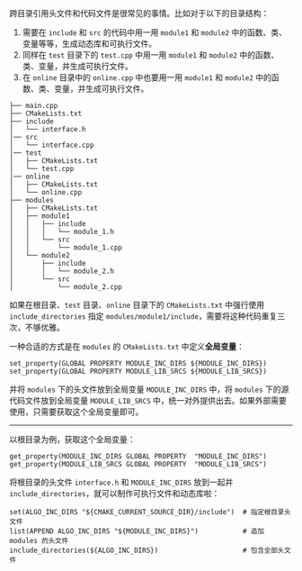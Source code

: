 跨目录引用头文件和代码文件是很常见的事情。比如对于以下的目录结构：

1. 需要在 `include` 和 `src` 的代码中用一用 `module1` 和 `module2` 中的函数、类、变量等等，生成动态库和可执行文件。
2. 同样在 `test` 目录下的 `test.cpp` 中用一用 `module1` 和 `module2` 中的函数、类、变量，并生成可执行文件。
3. 在 `online` 目录中的 `online.cpp` 中也要用一用 `module1` 和 `module2` 中的函数、类、变量，并生成可执行文件。

```
├── main.cpp
├── CMakeLists.txt
├── include
│   └── interface.h
│── src
│   └── interface.cpp
│── test
│   ├── CMakeLists.txt
│   └── test.cpp
│── online
│   ├── CMakeLists.txt
│   └── online.cpp
├── modules
│   ├── CMakeLists.txt
│   ├── module1
│   │   ├── include
│   │   │   └── module_1.h
│   │   └── src
│   │       └── module_1.cpp
│   └── module2
│       ├── include
│       │   └── module_2.h
│       └── src
│           └── module_2.cpp
```

如果在根目录、`test` 目录、`online` 目录下的 `CMakeLists.txt` 中强行使用 `include_directories` 指定 `modules/module1/include`，需要将这种代码重复三次，不够优雅。

一种合适的方式是在 `modules` 的 `CMakeLists.txt` 中定义**全局变量**：

```
set_property(GLOBAL PROPERTY MODULE_INC_DIRS ${MODULE_INC_DIRS})
set_property(GLOBAL PROPERTY MODULE_LIB_SRCS ${MODULE_LIB_SRCS})
```

并将 `modules` 下的头文件放到全局变量 `MODULE_INC_DIRS` 中，将 `modules` 下的源代码文件放到全局变量 `MODULE_LIB_SRCS` 中，统一对外提供出去。如果外部需要使用，只需要获取这个全局变量即可。

---

以根目录为例，获取这个全局变量：

```
get_property(MODULE_INC_DIRS GLOBAL PROPERTY  "MODULE_INC_DIRS")
get_property(MODULE_LIB_SRCS GLOBAL PROPERTY  "MODULE_LIB_SRCS")
```

将根目录的头文件 `interface.h` 和 `MODULE_INC_DIRS` 放到一起并 `include_directories`，就可以制作可执行文件和动态库啦：

```
set(ALGO_INC_DIRS "${CMAKE_CURRENT_SOURCE_DIR}/include")  # 指定根目录头文件
list(APPEND ALGO_INC_DIRS "${MODULE_INC_DIRS}")           # 追加 modules 的头文件
include_directories(${ALGO_INC_DIRS})                     # 包含全部头文件
```
